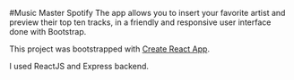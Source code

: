 #Music Master Spotify
The app allows you to insert your favorite artist and preview their top ten tracks, in a friendly and responsive user interface done with Bootstrap.

This project was bootstrapped with [Create React App](https://github.com/facebookincubator/create-react-app).

I used ReactJS and Express backend. 
